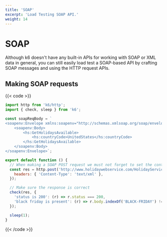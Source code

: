 ```yaml
---
title: 'SOAP'
excerpt: 'Load Testing SOAP API.'
weight: 14
---
```


# SOAP

Although k6 doesn't have any built-in APIs for working with SOAP or XML data in general, you
can still easily load test a SOAP-based API by crafting SOAP messages and using the HTTP request APIs.

## Making SOAP requests

{{< code >}}

```javascript
import http from 'k6/http';
import { check, sleep } from 'k6';

const soapReqBody = `
<soapenv:Envelope xmlns:soapenv="http://schemas.xmlsoap.org/soap/envelope/" xmlns:hs="http://www.holidaywebservice.com/HolidayService_v2/">
    <soapenv:Body>
        <hs:GetHolidaysAvailable>
            <hs:countryCode>UnitedStates</hs:countryCode>
        </hs:GetHolidaysAvailable>
    </soapenv:Body>
</soapenv:Envelope>`;

export default function () {
  // When making a SOAP POST request we must not forget to set the content type to text/xml
  const res = http.post('http://www.holidaywebservice.com/HolidayService_v2/HolidayService2.asmx', soapReqBody, {
    headers: { 'Content-Type': 'text/xml' },
  });

  // Make sure the response is correct
  check(res, {
    'status is 200': (r) => r.status === 200,
    'black friday is present': (r) => r.body.indexOf('BLACK-FRIDAY') !== -1,
  });

  sleep(1);
}
```

{{< /code >}}
